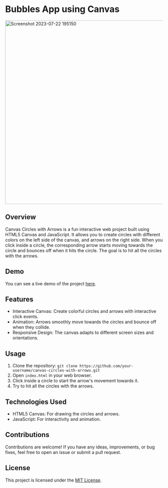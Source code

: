 # Bubbles App using Canvas

<img width="587" alt="Screenshot 2023-07-22 195150" src="https://github.com/shitanshuk32/Bubbles-App/assets/86796224/007cd4e2-2b22-4400-899f-6aeeda46f061">

## Overview

Canvas Circles with Arrows is a fun interactive web project built using HTML5 Canvas and JavaScript. It allows you to create circles with different colors on the left side of the canvas, and arrows on the right side. When you click inside a circle, the corresponding arrow starts moving towards the circle and bounces off when it hits the circle. The goal is to hit all the circles with the arrows.

## Demo

You can see a live demo of the project [here](link-to-live-demo).

## Features

- Interactive Canvas: Create colorful circles and arrows with interactive click events.
- Animation: Arrows smoothly move towards the circles and bounce off when they collide.
- Responsive Design: The canvas adapts to different screen sizes and orientations.

## Usage

1. Clone the repository: `git clone https://github.com/your-username/canvas-circles-with-arrows.git`
2. Open `index.html` in your web browser.
3. Click inside a circle to start the arrow's movement towards it.
4. Try to hit all the circles with the arrows.

## Technologies Used

- HTML5 Canvas: For drawing the circles and arrows.
- JavaScript: For interactivity and animation.

## Contributions

Contributions are welcome! If you have any ideas, improvements, or bug fixes, feel free to open an issue or submit a pull request.

## License

This project is licensed under the [MIT License](LICENSE).



